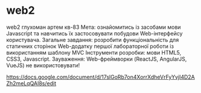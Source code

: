 # web2
web2
глухоман артем кв-83
Мета: ознайомитись із засобами мови Javascript та навчитись їх застосовувати побудови Web-інтерфейсу користувача.
Загальне завдання: розробити функціональність для статичних сторінок Web-додатку першої лабораторної роботи із використанням шаблону MVC
Інструменти розробки: мови HTML5, CSS3, Javascript.
Зауваження: Web-фреймворки (ReactJS, AngularJS, VueJS) не використовувати!




https://docs.google.com/document/d/17slGoRb7on4XorrXdheVrFyYvjI4D2AZh2meLqQAI8s/edit
